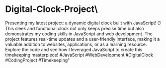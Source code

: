 # Digital-Clock-Project\
 Presenting my latest project: a dynamic digital clock built with JavaScript! ⏰ This sleek and functional clock not only keeps precise time but also demonstrates my coding skills in JavaScript and web development. The project features real-time updates and a user-friendly interface, making it a valuable addition to websites, applications, or as a learning resource. Explore the code and see how I leveraged JavaScript to create this timekeeping masterpiece! #JavaScript #WebDevelopment #DigitalClock #CodingProject #Timekeeping"
